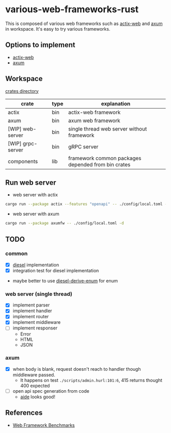 # various-web-frameworks-rust

This is composed of various web frameworks such as [actix-web](https://actix.rs/docs/) and [axum](https://github.com/tokio-rs/axum) in workspace. It's easy to try various frameworks.

## Options to implement

- [actix-web](https://github.com/actix/actix-web)
- [axum](https://github.com/tokio-rs/axum)

## Workspace

[crates directory](./crates)

| crate             | type | explanation                                        |
| ----------------- | ---- | -------------------------------------------------- |
| actix             | bin  | actix-web framework                                |
| axum              | bin  | axum web framework                                 |
| [WIP] web-server  | bin  | single thread web server without framework         |
| [WIP] grpc-server | bin  | gRPC server                                        |
| components        | lib  | framework common packages depended from bin crates |

## Run web server

- web server with actix

```sh
cargo run --package actix --features "openapi" -- ./config/local.toml -d
```

- web server with axum

```sh
cargo run --package axumfw -- ./config/local.toml -d
```

## TODO

### common

- [x] [diesel](https://diesel.rs/) implementation
- [x] integration test for diesel implementation
- maybe better to use [diesel-derive-enum](https://github.com/adwhit/diesel-derive-enum) for enum

### web server (single thread)

- [x] implement parser
- [x] implement handler
- [x] implement router
- [x] implement middleware
- [ ] implement responser
  - Error
  - HTML
  - JSON

### axum

- [x] when body is blank, request doesn't reach to handler though middleware passed.
  - It happens on test `./scripts/admin.hurl:101:6`, 415 returns thought 400 expected
- [ ] open api spec generation from code
  - [aide](https://crates.io/crates/aide) looks good!

## References

- [Web Framework Benchmarks](https://www.techempower.com/benchmarks/#hw=ph&test=fortune&section=data-r22)

